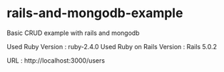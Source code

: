 # rails-and-mongodb-example
Basic CRUD example with rails and mongodb

Used Ruby Version : ruby-2.4.0
Used Ruby on Rails Version : Rails 5.0.2

URL : http://localhost:3000/users
